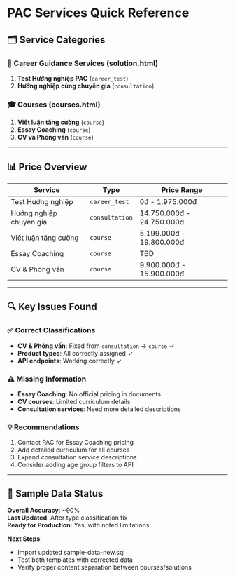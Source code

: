 # PAC Services Quick Reference

## 🗂️ Service Categories

### 🧭 Career Guidance Services (solution.html)
1. **Test Hướng nghiệp PAC** (`career_test`)
2. **Hướng nghiệp cùng chuyên gia** (`consultation`)

### 🎓 Courses (courses.html)  
1. **Viết luận tăng cường** (`course`)
2. **Essay Coaching** (`course`)
3. **CV và Phỏng vấn** (`course`)

---

## 📊 Price Overview

| Service | Type | Price Range |
|---------|------|-------------|
| Test Hướng nghiệp | `career_test` | 0đ - 1.975.000đ |
| Hướng nghiệp chuyên gia | `consultation` | 14.750.000đ - 24.750.000đ |
| Viết luận tăng cường | `course` | 5.199.000đ - 19.800.000đ |
| Essay Coaching | `course` | TBD |
| CV & Phỏng vấn | `course` | 9.900.000đ - 15.900.000đ |

---

## 🔍 Key Issues Found

### ✅ Correct Classifications
- **CV & Phỏng vấn**: Fixed from `consultation` → `course` ✓
- **Product types**: All correctly assigned ✓
- **API endpoints**: Working correctly ✓

### ⚠️ Missing Information
- **Essay Coaching**: No official pricing in documents
- **CV courses**: Limited curriculum details  
- **Consultation services**: Need more detailed descriptions

### 💡 Recommendations
1. Contact PAC for Essay Coaching pricing
2. Add detailed curriculum for all courses
3. Expand consultation service descriptions
4. Consider adding age group filters to API

---

## 🎯 Sample Data Status
**Overall Accuracy**: ~90%  
**Last Updated**: After type classification fix  
**Ready for Production**: Yes, with noted limitations

**Next Steps**:
- Import updated sample-data-new.sql
- Test both templates with corrected data
- Verify proper content separation between courses/solutions